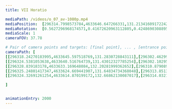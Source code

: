 ```yaml
---
title: VII Horatio

mediaPath: /videos/o_07_av-1080p.mp4
mediaPosition:  [296314.7998573784,4633646.647266331,131.21341609172242]
mediaRotation:  [0.5627296968174571,0.41672620963112805,0.424869030889573,0.5737254231051304]
mediaScale: 1
cameraFOV: 37.78

# Pair of camera points and targets: [final point], ... , [entrance point]
cameraPath: [
[[296318.24270183995,4633645.597518769,131.2830728843111],[296302.46299805795,4633650.408861764,130.9638125849463]],
[[296324.5381053638,4633640.516764739,131.43012327785254],[296302.1029563091,4633650.827558057,130.54451208002268]],
[[296328.839183178,4633633.169648084,132.20281999362652],[296310.87908934744,4633649.910169299,129.44190380471747]],
[[296325.24801417347,4633624.669441907,131.64834734368048],[296313.85139066755,4633646.402928262,128.78387136124076]],
[[296324.32691261254,4633614.870199172,132.66862130087017],[296314.0321609845,4633637.045127768,129.1016464171916]]

]


animationEntry: 2000
---
```

